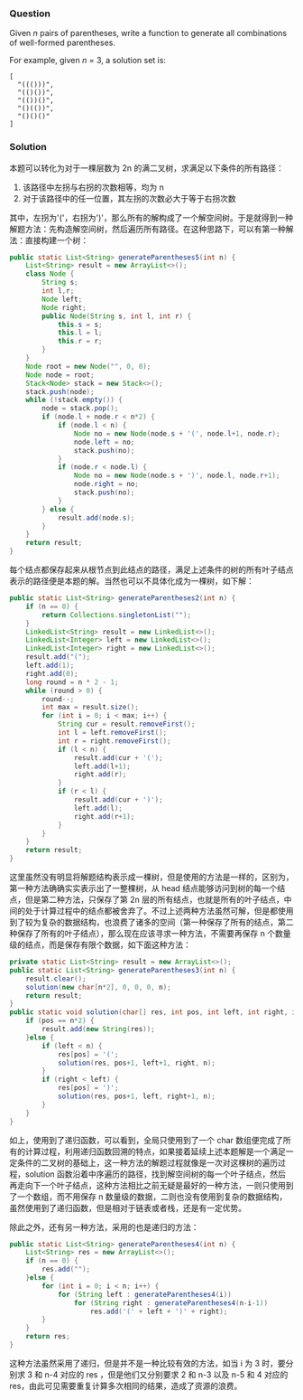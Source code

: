 ### Question

Given *n* pairs of parentheses, write a function to generate all combinations of well-formed parentheses.

For example, given *n* = 3, a solution set is:

```
[
  "((()))",
  "(()())",
  "(())()",
  "()(())",
  "()()()"
]
```

### Solution

本题可以转化为对于一棵层数为 2n 的满二叉树，求满足以下条件的所有路径：

1.  该路径中左拐与右拐的次数相等，均为 n
2.  对于该路径中的任一位置，其左拐的次数必大于等于右拐次数

其中，左拐为'('，右拐为')'，那么所有的解构成了一个解空间树。于是就得到一种解题方法：先构造解空间树，然后遍历所有路径。在这种思路下，可以有第一种解法：直接构建一个树：

```java
public static List<String> generateParentheses5(int n) {
    List<String> result = new ArrayList<>();
    class Node {
        String s;
        int l,r;
        Node left;
        Node right;
        public Node(String s, int l, int r) {
            this.s = s;
            this.l = l;
            this.r = r;
        }
    }
    Node root = new Node("", 0, 0);
    Node node = root;
    Stack<Node> stack = new Stack<>();
    stack.push(node);
    while (!stack.empty()) {
        node = stack.pop();
        if (node.l + node.r < n*2) {
            if (node.l < n) {
                Node no = new Node(node.s + '(', node.l+1, node.r);
                node.left = no;
                stack.push(no);
            }
            if (node.r < node.l) {
                Node no = new Node(node.s + ')', node.l, node.r+1);
                node.right = no;
                stack.push(no);
            }
        } else {
            result.add(node.s);
        }
    }
    return result;
}
```

每个结点都保存起来从根节点到此结点的路径，满足上述条件的树的所有叶子结点表示的路径便是本题的解。当然也可以不具体化成为一棵树，如下解：

```java
public static List<String> generateParentheses2(int n) {
    if (n == 0) {
        return Collections.singletonList("");
    }
    LinkedList<String> result = new LinkedList<>();
    LinkedList<Integer> left = new LinkedList<>();
    LinkedList<Integer> right = new LinkedList<>();
    result.add("(");
    left.add(1);
    right.add(0);
    long round = n * 2 - 1;
    while (round > 0) {
        round--;
        int max = result.size();
        for (int i = 0; i < max; i++) {
            String cur = result.removeFirst();
            int l = left.removeFirst();
            int r = right.removeFirst();
            if (l < n) {
                result.add(cur + '(');
                left.add(l+1);
                right.add(r);
            }
            if (r < l) {
                result.add(cur + ')');
                left.add(l);
                right.add(r+1);
            }
        }
    }
    return result;
}
```

这里虽然没有明显将解题结构表示成一棵树，但是使用的方法是一样的，区别为，第一种方法确确实实表示出了一整棵树，从 head 结点能够访问到树的每一个结点，但是第二种方法，只保存了第 2n 层的所有结点，也就是所有的叶子结点，中间的处于计算过程中的结点都被舍弃了。不过上述两种方法虽然可解，但是都使用到了较为复杂的数据结构，也浪费了诸多的空间（第一种保存了所有的结点，第二种保存了所有的叶子结点），那么现在应该寻求一种方法，不需要再保存 n 个数量级的结点，而是保存有限个数据，如下面这种方法：

```java
private static List<String> result = new ArrayList<>();
public static List<String> generateParentheses3(int n) {
    result.clear();
    solution(new char[n*2], 0, 0, 0, n);
    return result;
}
public static void solution(char[] res, int pos, int left, int right, int n) {
    if (pos == n*2) {
        result.add(new String(res));
    }else {
        if (left < n) {
            res[pos] = '(';
            solution(res, pos+1, left+1, right, n);
        }
        if (right < left) {
            res[pos] = ')';
            solution(res, pos+1, left, right+1, n);
        }
    }
}
```

如上，使用到了递归函数，可以看到，全局只使用到了一个 char 数组便完成了所有的计算过程，利用递归函数回溯的特点，如果接着延续上述本题解是一个满足一定条件的二叉树的基础上，这一种方法的解题过程就像是一次对这棵树的遍历过程，solution 函数沿着中序遍历的路径，找到解空间树的每一个叶子结点，然后再走向下一个叶子结点，这种方法相比之前无疑是最好的一种方法，一则只使用到了一个数组，而不用保存 n 数量级的数据，二则也没有使用到复杂的数据结构，虽然使用到了递归函数，但是相对于链表或者栈，还是有一定优势。

除此之外，还有另一种方法，采用的也是递归的方法：

```java
public static List<String> generateParentheses4(int n) {
    List<String> res = new ArrayList<>();
    if (n == 0) {
        res.add("");
    }else {
        for (int i = 0; i < n; i++) {
            for (String left : generateParentheses4(i))
                for (String right : generateParentheses4(n-i-1))
                    res.add('(' + left + ')' + right);
        }
    }
    return res;
}
```

这种方法虽然采用了递归，但是并不是一种比较有效的方法，如当 i 为 3 时，要分别求 3 和 n-4 对应的 res ，但是他们又分别要求  2 和 n-3 以及 n-5 和 4 对应的 res，由此可见需要重复计算多次相同的结果，造成了资源的浪费。